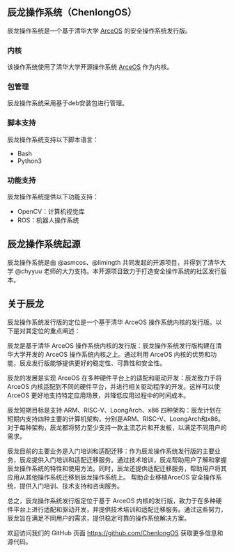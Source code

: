 ## 辰龙操作系统（ChenlongOS）

辰龙操作系统是一个基于清华大学 [ArceOS](https://github.com/rcore-os/arceos) 的安全操作系统发行版。

### 内核
该操作系统使用了清华大学开源操作系统 [ArceOS](https://github.com/rcore-os/arceos) 作为内核。

### 包管理
辰龙操作系统采用基于deb安装包进行管理。

### 脚本支持
辰龙操作系统支持以下脚本语言：
* Bash
* Python3

### 功能支持
辰龙操作系统提供以下功能支持：
* OpenCV：计算机视觉库
* ROS：机器人操作系统

## 辰龙操作系统起源
辰龙操作系统是由 @asmcos、@limingth 共同发起的开源项目，并得到了清华大学 @chyyuu 老师的大力支持。本开源项目致力于打造安全操作系统的社区发行版本。


## 关于辰龙
辰龙操作系统发行版的定位是一个基于清华 ArceOS 操作系统内核的发行版。以下是对其定位的重点阐述：

辰龙是基于清华 ArceOS 操作系统内核的发行版：辰龙操作系统发行版构建在清华大学开发的 ArceOS 操作系统内核之上。通过利用 ArceOS 内核的优势和功能，辰龙发行版能够提供更好的稳定性、可靠性和安全性。

辰龙的发展是实现 ArceOS 在多种硬件平台上的适配和驱动开发：辰龙致力于将 ArceOS 内核适配到不同的硬件平台，并进行相关驱动程序的开发。这样可以使 ArceOS 更好地支持特定应用场景，并降低应用过程中的时间成本。

辰龙短期目标是支持 ARM、RISC-V、LoongArch、x86 四种架构：辰龙计划在短期内支持四种主要的计算机架构，分别是ARM、RISC-V、LoongArch和x86。对于每种架构，辰龙都将努力至少支持一款主流芯片和开发板，以满足不同用户的需求。

辰龙目前的主要业务是入门培训和适配迁移：作为辰龙操作系统发行版的主要业务，辰龙提供入门培训和适配迁移服务。通过技术培训，辰龙帮助用户了解和掌握辰龙操作系统的特性和使用方法。同时，辰龙还提供适配迁移服务，帮助用户将其应用从其他操作系统迁移到辰龙操作系统上。
帮助企业移植ArceOS 安全操作系统，提供入门培训、技术支持和咨询服务。

总之，辰龙操作系统发行版定位于基于 ArceOS 内核的发行版，致力于在多种硬件平台上进行适配和驱动开发，并提供技术培训和适配迁移服务。通过这些努力，辰龙旨在满足不同用户的需求，提供稳定可靠的操作系统解决方案。

欢迎访问我们的 GitHub 页面 <https://github.com/ChenlongOS> 获取更多信息和源代码。
